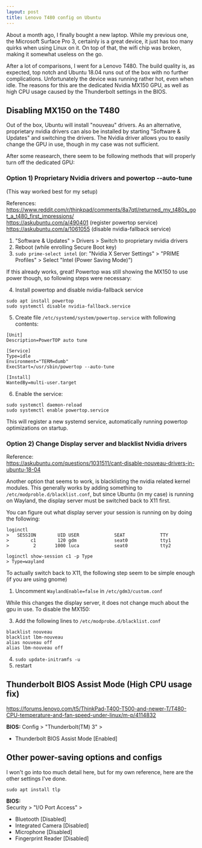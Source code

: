 ```yaml
---
layout: post
title: Lenovo T480 config on Ubuntu
---
```


About a month ago, I finally bought a new laptop. While my previous one, the Microsoft Surface Pro 3, certainly is a great device, it just has too many quirks when using Linux on it. On top of that, the wifi chip was broken, making it somewhat useless on the go.

After a lot of comparisons, I went for a Lenovo T480. The build quality is, as expected, top notch and Ubuntu 18.04 runs out of the box with no further complications.
Unfortunately the device was running rather hot, even when idle. The reasons for this are the dedicated Nvidia MX150 GPU, as well as high CPU usage caused by the Thunderbolt settings in the BIOS.

## Disabling MX150 on the T480

Out of the box, Ubuntu will install "nouveau" drivers. As an alternative, proprietary nvidia drivers can also be installed by starting "Software & Updates" and switching the drivers. The Nvidia driver allows you to easily change the GPU in use, though in my case was not sufficient.

After some reasearch, there seem to be following methods that will properly turn off the dedicated GPU:

### Option 1) Proprietary Nvidia drivers and powertop --auto-tune

(This way worked best for my setup)

References:  
<https://www.reddit.com/r/thinkpad/comments/8a7qtl/returned_my_t480s_got_a_t480_first_impressions/>  
<https://askubuntu.com/a/490401> (register powertop service)  
<https://askubuntu.com/a/1061055> (disable nvidia-fallback service)


1. "Software & Updates" > Drivers > Switch to proprietary nvidia drivers
2. Reboot (while enrolling Secure Boot key)
3. `sudo prime-select intel` (or: "Nvidia X Server Settings" > "PRIME Profiles" > Select "Intel (Power Saving Mode)")

If this already works, great! Powertop was still showing the MX150 to use power though, so following steps were necessary:

4. Install powertop and disable nvidia-fallback service
```
sudo apt install powertop
sudo systemctl disable nvidia-fallback.service
```

5. Create file `/etc/systemd/system/powertop.service` with following contents:
```
[Unit]
Description=PowerTOP auto tune

[Service]
Type=idle
Environment="TERM=dumb"
ExecStart=/usr/sbin/powertop --auto-tune

[Install]
WantedBy=multi-user.target
```

6. Enable the service:
```
sudo systemctl daemon-reload
sudo systemctl enable powertop.service
```

This will register a new systemd service, automatically running powertop optimizations on startup.

### Option 2) Change Display server and blacklist Nvidia drivers

Reference:  
<https://askubuntu.com/questions/1031511/cant-disable-nouveau-drivers-in-ubuntu-18-04>

Another option that seems to work, is blacklisting the nvidia related kernel modules. This generally works by adding something to `/etc/modproble.d/blacklist.conf`, but since Ubuntu (in my case) is running on Wayland, the display server must be switched back to X11 first.

You can figure out what display server your session is running on by doing the following:
```
loginctl
>   SESSION        UID USER             SEAT             TTY             
>        c1        120 gdm              seat0            tty1            
>         2       1000 luca             seat0            tty2            

loginctl show-session c1 -p Type
> Type=wayland

```

To actually switch back to X11, the following step seem to be simple enough (if you are using gnome)
1. Uncomment `WaylandEnable=false` in `/etc/gdm3/custom.conf`

While this changes the display server, it does not change much about the gpu in use. To disable the MX150:

3. Add the following lines to `/etc/modprobe.d/blacklist.conf`
```
blacklist nouveau
blacklist lbm-nouveau
alias nouveau off
alias lbm-nouveau off
```

4. `sudo update-initramfs -u`
5. restart

## Thunderbolt BIOS Assist Mode (High CPU usage fix)

<https://forums.lenovo.com/t5/ThinkPad-T400-T500-and-newer-T/T480-CPU-temperature-and-fan-speed-under-linux/m-p/4114832>

**BIOS:**
Config > "Thunderbolt(TM) 3" >
* Thunderbolt BIOS Assist Mode [Enabled]

## Other power-saving options and configs

I won't go into too much detail here, but for my own reference, here are the other settings I've done.

```
sudo apt install tlp
```

**BIOS:**  
Security > "I/O Port Access" >
* Bluetooth [Disabled]
* Integrated Camera [Disabled]
* Microphone [Disabled]
* Fingerprint Reader [Disabled]

